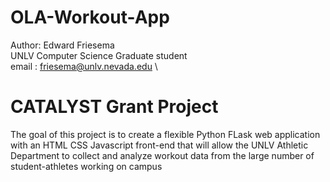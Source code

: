 # OLA-Workout-App

Author:  Edward Friesema \
UNLV Computer Science Graduate student \
email : friesema@unlv.nevada.edu \

# CATALYST Grant Project
The goal of this project is to  create a flexible Python FLask web application with an HTML CSS Javascript front-end that will allow the UNLV Athletic Department to collect and analyze workout data from the large number of student-athletes working on campus
